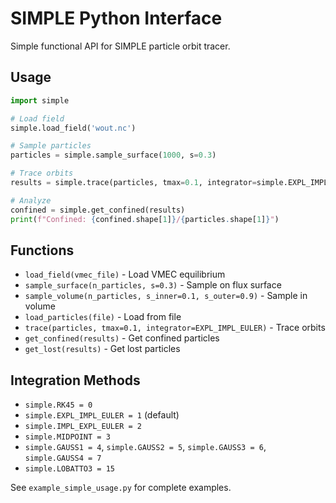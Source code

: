 # SIMPLE Python Interface

Simple functional API for SIMPLE particle orbit tracer.

## Usage

```python
import simple

# Load field
simple.load_field('wout.nc')

# Sample particles  
particles = simple.sample_surface(1000, s=0.3)

# Trace orbits
results = simple.trace(particles, tmax=0.1, integrator=simple.EXPL_IMPL_EULER)

# Analyze
confined = simple.get_confined(results)
print(f"Confined: {confined.shape[1]}/{particles.shape[1]}")
```

## Functions

- `load_field(vmec_file)` - Load VMEC equilibrium
- `sample_surface(n_particles, s=0.3)` - Sample on flux surface
- `sample_volume(n_particles, s_inner=0.1, s_outer=0.9)` - Sample in volume
- `load_particles(file)` - Load from file
- `trace(particles, tmax=0.1, integrator=EXPL_IMPL_EULER)` - Trace orbits
- `get_confined(results)` - Get confined particles
- `get_lost(results)` - Get lost particles

## Integration Methods

- `simple.RK45 = 0`
- `simple.EXPL_IMPL_EULER = 1` (default)
- `simple.IMPL_EXPL_EULER = 2`
- `simple.MIDPOINT = 3`
- `simple.GAUSS1 = 4`, `simple.GAUSS2 = 5`, `simple.GAUSS3 = 6`, `simple.GAUSS4 = 7`
- `simple.LOBATTO3 = 15`

See `example_simple_usage.py` for complete examples.